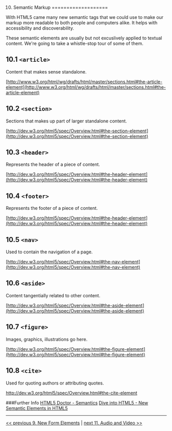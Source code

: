 10. Semantic Markup
===================

With HTML5 came many new semantic tags that we could use to make our markup more readable to both people and computers alike. It helps with accessibility and discoverability.

These semantic elements are usually but not excuslively applied to textual content. We're going to take a whistle-stop tour of some of them.

10.1 `<article>`
---------------

Content that makes sense standalone. 

[http://www.w3.org/html/wg/drafts/html/master/sections.html#the-article-element](http://www.w3.org/html/wg/drafts/html/master/sections.html#the-article-element)

10.2 `<section>`
----------------

Sections that makes up part of larger standalone content.

[http://dev.w3.org/html5/spec/Overview.html#the-section-element](http://dev.w3.org/html5/spec/Overview.html#the-section-element)

10.3 `<header>`
---------------

Represents the header of a piece of content.

[http://dev.w3.org/html5/spec/Overview.html#the-header-element](http://dev.w3.org/html5/spec/Overview.html#the-header-element)

10.4 `<footer>`
---------------

Represents the footer of a piece of content.

[http://dev.w3.org/html5/spec/Overview.html#the-header-element](http://dev.w3.org/html5/spec/Overview.html#the-header-element)

10.5 `<nav>`
------------

Used to contain the navigation of a page.

[http://dev.w3.org/html5/spec/Overview.html#the-nav-element](http://dev.w3.org/html5/spec/Overview.html#the-nav-element)

10.6 `<aside>`
--------------

Content tangentially related to other content.

[http://dev.w3.org/html5/spec/Overview.html#the-aside-element](http://dev.w3.org/html5/spec/Overview.html#the-aside-element)

10.7 `<figure>`
---------------
Images, graphics, illustrations go here.

[http://dev.w3.org/html5/spec/Overview.html#the-figure-element](http://dev.w3.org/html5/spec/Overview.html#the-figure-element)

10.8 `<cite>`
-------------
Used for quoting authors or attributing quotes.

http://dev.w3.org/html5/spec/Overview.html#the-cite-element


###Further Info
[HTML5 Doctor - Semantics](http://html5doctor.com/article-archive/#semantics) 
[Dive into HTML5 - New Semantic Elements in HTML5](http://diveintohtml5.info/semantics.html#new-elements)

---

[<< previous 9. New Form Elements](09-forms.md) | [next 11. Audio and Video >>](11-audiovideo.md)